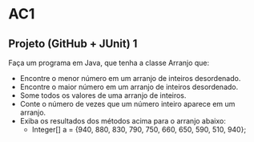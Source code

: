 # AC1

## Projeto (GitHub + JUnit) 1
Faça um programa em Java, que tenha a classe Arranjo que:
- Encontre o menor número em um arranjo de inteiros desordenado.
- Encontre o maior número em um arranjo de inteiros desordenado.
- Some todos os valores de uma arranjo de inteiros.
- Conte o número de vezes que um número inteiro aparece em um arranjo.
- Exiba os resultados dos métodos acima para o arranjo abaixo:
  - Integer[] a = {940, 880, 830, 790, 750, 660, 650, 590, 510, 940};
